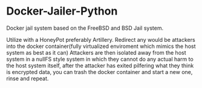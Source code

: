 # Docker-Jailer-Python
Docker jail system based on the FreeBSD and BSD Jail system.

Utilize with a HoneyPot preferably Artillery. Redirect any would be attackers into the docker container(fully virtualized enviroment which mimics the host system as best as it can) Attackers are then isolated away from the host system in a nullFS style system in which they cannot do any actual harm to the host system itself, after the attacker has exited pilfering what they think is encrypted data, you can trash the docker container and start a new one, rinse and repeat.
